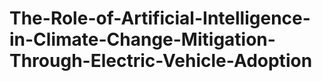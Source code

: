 # The-Role-of-Artificial-Intelligence-in-Climate-Change-Mitigation-Through-Electric-Vehicle-Adoption